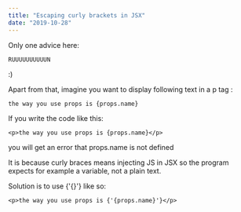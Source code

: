 ```yaml
---
title: "Escaping curly brackets in JSX"
date: "2019-10-28"
---
```

Only one advice here:

```
RUUUUUUUUUUN
```

:)

Apart from that, imagine you want to display following text in a p tag :
```
the way you use props is {props.name}
```
If you write the code like this:
```
<p>the way you use props is {props.name}</p>
```
you will get an error that props.name is not defined

It is because curly braces means injecting JS in JSX so the program expects for example a variable, not a plain text.

Solution is to use {'{}'} like so:
```
<p>the way you use props is {'{props.name}'}</p>
```